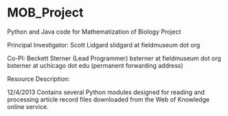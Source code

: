 MOB_Project
===========

Python and Java code for Mathematization of Biology Project

Principal Investigator: Scott Lidgard
slidgard at fieldmuseum dot org

Co-PI: Beckett Sterner
(Lead Programmer)
bsterner at fieldmuseum dot org 
bsterner at uchicago dot edu (permanent forwarding address)

Resource Description:

12/4/2013
Contains several Python modules designed for reading and processing article record files downloaded from the Web of Knowledge online service.  
